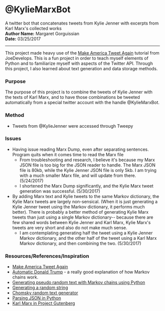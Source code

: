 # @KylieMarxBot  
A twitter bot that concatenates tweets from Kylie Jenner with excerpts from Karl Marx's collected works  
**Author Name:** Margaret Gorguissian  
**Date:** 03/25/2017
***  
This project made heavy use of the [Make America Tweet Again](http://joedevelops.com/2016/07/30/make-america-tweet-again-part-1/) tutorial
from JoeDevelops. This is a fun project in order to teach myself elements of
Python and to familiarize myself with aspects of the Twitter API. Through this
project, I also learned about text generation and data storage methods.  
  
### Purpose  
The purpose of this project is to combine the tweets of Kylie Jenner with the 
texts of Karl Marx, and to have those combinations be tweeted automatically 
from a special twitter account with the handle @KylieMarxBot.  

### Method
* Tweets from @KylieJenner were accessed through Tweepy

### Issues
* Having issue reading Marx Dump, even after separating sentences. Program quits when it comes time to read the Marx file
    * From troubleshooting and research, I believe it's because my Marx JSON file is too big for the JSON reader to handle. The Marx JSON file is 80kb, while the Kylie Jenner JSON file is only 5kb. I am trying with a much smaller Marx file, and will update from there. (5/24/2017)
    * I shortened the Marx Dump significantly, and the Kylie Marx tweet generation was successful. (5/30/2017)
* By adding Marx text and Kylie tweets to the same Markov dictionary, the Kylie Marx tweets are largely non-sensical. (When it is just generating a Kylie Jenner tweet using the Markov dictionary, it performs much better). There is probably a better method of generating Kylie Marx tweets than just using a single Markov dictionary-- because there are few shared words between Kylie Jenner and Karl Marx, Kylie Marx's tweets are very short and also do not make much sense.
    * I am contemplating generating half the tweet using a Kylie Jenner Markov dictionary, and the other half of the tweet using a Karl Marx Markov dictionary, and then combining the two. (5/30/2017)


### Resources/References/Inspiration  
* [Make America Tweet Again](http://joedevelops.com/2016/07/30/make-america-tweet-again-part-1/)
* [Automatic Donald Trump](https://filiph.github.io/markov/) - a really good explanation of how Markov chains work.
* [Generating pseudo random text with Markov chains using Python](http://agiliq.com/blog/2009/06/generating-pseudo-random-text-with-markov-chains-u/)
* [Generating a random string](https://pythontips.com/2013/07/28/generating-a-random-string/)
* [Chomsky random text generator](http://code.activestate.com/recipes/440546-chomsky-random-text-generator/)
* [Parsing JSON in Python](https://temboo.com/python/parsing-json)
* [Karl Marx in Project Gutenberg](http://www.gutenberg.org/ebooks/author/46)
